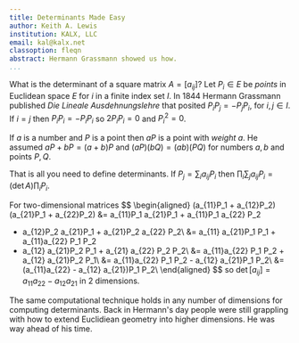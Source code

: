 ```yaml
---
title: Determinants Made Easy
author: Keith A. Lewis
institution: KALX, LLC
email: kal@kalx.net
classoption: fleqn
abstract: Hermann Grassmann showed us how.
...
```


<!--
\newcommand\det{\operatorname{det}}
-->

What is the determinant of a square matrix $A = [a_{ij}]$?  Let $P_i\in E$
be _points_ in Euclidean space $E$ for $i$ in a finite index set $I$.
In 1844 Hermann Grassmann published _Die Lineale Ausdehnungslehre_
that posited $P_i P_j = -P_j P_i$, for $i,j\in I$. If $i = j$ then $P_i P_i = -P_i P_i$
so $2P_i P_i = 0$ and $P_i^2 = 0$.

If $a$ is a number and $P$ is a point then $aP$ is a point with _weight_ $a$.
He assumed ${aP + bP = (a + b)P}$ and ${(aP)(bQ) = (ab)(PQ)}$ for numbers $a,b$ and points $P,Q$.

That is all you need to define determinants.
If ${P_j = \sum_i a_{ij}P_i}$ then ${\prod_i\sum_j a_{ij} P_i = (\det A)\prod_i P_i}$.

For two-dimensional matrices
$$
\begin{aligned}
(a_{11}P_1 + a_{12}P_2)(a_{21}P_1 + a_{22}P_2)
&= a_{11}P_1 a_{21}P_1 + a_{11}P_1 a_{22} P_2
+ a_{12}P_2 a_{21}P_1 + a_{21}P_2 a_{22} P_2\\
&= a_{11} a_{21}P_1 P_1 + a_{11}a_{22} P_1 P_2
+ a_{12} a_{21}P_2 P_1 + a_{21} a_{22} P_2 P_2\\
&= a_{11}a_{22} P_1 P_2 + a_{12} a_{21}P_2 P_1\\
&= a_{11}a_{22} P_1 P_2 - a_{12} a_{21}P_1 P_2\\
&= (a_{11}a_{22} - a_{12} a_{21})P_1 P_2\\
\end{aligned}
$$
so $\det[a_{ij}] = a_{11}a_{22} - a_{12}a_{21}$ in 2 dimensions.

The same computational technique holds in any number of dimensions for
computing determinants.  Back in Hermann's day people were still grappling
with how to extend Euclidiean geometry into higher dimensions. He was
way ahead of his time.
